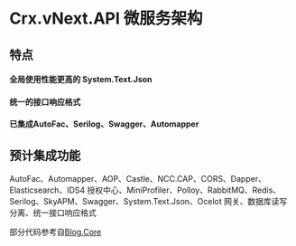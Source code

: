 # Crx.vNext.API 微服务架构

## 特点
#### 全局使用性能更高的 System.Text.Json
#### 统一的接口响应格式
#### 已集成AutoFac、Serilog、Swagger、Automapper 


## 预计集成功能
AutoFac、Automapper、AOP、Castle、NCC.CAP、CORS、Dapper、Elasticsearch、IDS4 授权中心、MiniProfiler、Polloy、RabbitMQ、Redis、Serilog、SkyAPM、Swagger、System.Text.Json、Ocelot 网关、数据库读写分离、统一接口响应格式


部分代码参考自[Blog.Core](https://github.com/anjoy8/Blog.Core)
